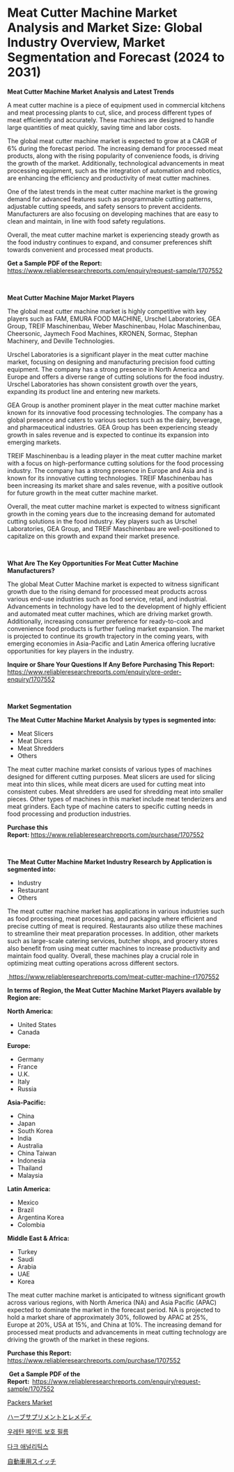 <p><h1>Meat Cutter Machine Market Analysis and Market Size: Global Industry Overview, Market Segmentation and Forecast (2024 to 2031)</h1></p><p><strong>Meat Cutter Machine Market Analysis and Latest Trends</strong></p>
<p><p>A meat cutter machine is a piece of equipment used in commercial kitchens and meat processing plants to cut, slice, and process different types of meat efficiently and accurately. These machines are designed to handle large quantities of meat quickly, saving time and labor costs.</p><p>The global meat cutter machine market is expected to grow at a CAGR of 6% during the forecast period. The increasing demand for processed meat products, along with the rising popularity of convenience foods, is driving the growth of the market. Additionally, technological advancements in meat processing equipment, such as the integration of automation and robotics, are enhancing the efficiency and productivity of meat cutter machines.</p><p>One of the latest trends in the meat cutter machine market is the growing demand for advanced features such as programmable cutting patterns, adjustable cutting speeds, and safety sensors to prevent accidents. Manufacturers are also focusing on developing machines that are easy to clean and maintain, in line with food safety regulations.</p><p>Overall, the meat cutter machine market is experiencing steady growth as the food industry continues to expand, and consumer preferences shift towards convenient and processed meat products.</p></p>
<p><strong>Get a Sample PDF of the Report:&nbsp;</strong> <a href="https://www.reliableresearchreports.com/enquiry/request-sample/1707552">https://www.reliableresearchreports.com/enquiry/request-sample/1707552</a></p>
<p>&nbsp;</p>
<p><strong>Meat Cutter Machine Major Market Players</strong></p>
<p><p>The global meat cutter machine market is highly competitive with key players such as FAM, EMURA FOOD MACHINE, Urschel Laboratories, GEA Group, TREIF Maschinenbau, Weber Maschinenbau, Holac Maschinenbau, Cheersonic, Jaymech Food Machines, KRONEN, Sormac, Stephan Machinery, and Deville Technologies.</p><p>Urschel Laboratories is a significant player in the meat cutter machine market, focusing on designing and manufacturing precision food cutting equipment. The company has a strong presence in North America and Europe and offers a diverse range of cutting solutions for the food industry. Urschel Laboratories has shown consistent growth over the years, expanding its product line and entering new markets.</p><p>GEA Group is another prominent player in the meat cutter machine market known for its innovative food processing technologies. The company has a global presence and caters to various sectors such as the dairy, beverage, and pharmaceutical industries. GEA Group has been experiencing steady growth in sales revenue and is expected to continue its expansion into emerging markets.</p><p>TREIF Maschinenbau is a leading player in the meat cutter machine market with a focus on high-performance cutting solutions for the food processing industry. The company has a strong presence in Europe and Asia and is known for its innovative cutting technologies. TREIF Maschinenbau has been increasing its market share and sales revenue, with a positive outlook for future growth in the meat cutter machine market.</p><p>Overall, the meat cutter machine market is expected to witness significant growth in the coming years due to the increasing demand for automated cutting solutions in the food industry. Key players such as Urschel Laboratories, GEA Group, and TREIF Maschinenbau are well-positioned to capitalize on this growth and expand their market presence.</p></p>
<p>&nbsp;</p>
<p><strong>What Are The Key Opportunities For Meat Cutter Machine Manufacturers?</strong></p>
<p><p>The global Meat Cutter Machine market is expected to witness significant growth due to the rising demand for processed meat products across various end-use industries such as food service, retail, and industrial. Advancements in technology have led to the development of highly efficient and automated meat cutter machines, which are driving market growth. Additionally, increasing consumer preference for ready-to-cook and convenience food products is further fueling market expansion. The market is projected to continue its growth trajectory in the coming years, with emerging economies in Asia-Pacific and Latin America offering lucrative opportunities for key players in the industry.</p></p>
<p><strong>Inquire or Share Your Questions If Any Before Purchasing This Report:</strong> <a href="https://www.reliableresearchreports.com/enquiry/pre-order-enquiry/1707552">https://www.reliableresearchreports.com/enquiry/pre-order-enquiry/1707552</a></p>
<p>&nbsp;</p>
<p><strong>Market Segmentation</strong></p>
<p><strong>The Meat Cutter Machine Market Analysis by types is segmented into:</strong></p>
<p><ul><li>Meat Slicers</li><li>Meat Dicers</li><li>Meat Shredders</li><li>Others</li></ul></p>
<p><p>The meat cutter machine market consists of various types of machines designed for different cutting purposes. Meat slicers are used for slicing meat into thin slices, while meat dicers are used for cutting meat into consistent cubes. Meat shredders are used for shredding meat into smaller pieces. Other types of machines in this market include meat tenderizers and meat grinders. Each type of machine caters to specific cutting needs in food processing and production industries.</p></p>
<p><strong>Purchase this Report:&nbsp;</strong><a href="https://www.reliableresearchreports.com/purchase/1707552">https://www.reliableresearchreports.com/purchase/1707552</a></p>
<p>&nbsp;</p>
<p><strong>The Meat Cutter Machine Market Industry Research by Application is segmented into:</strong></p>
<p><ul><li>Industry</li><li>Restaurant</li><li>Others</li></ul></p>
<p><p>The meat cutter machine market has applications in various industries such as food processing, meat processing, and packaging where efficient and precise cutting of meat is required. Restaurants also utilize these machines to streamline their meat preparation processes. In addition, other markets such as large-scale catering services, butcher shops, and grocery stores also benefit from using meat cutter machines to increase productivity and maintain food quality. Overall, these machines play a crucial role in optimizing meat cutting operations across different sectors.</p></p>
<p><a href="https://www.reliableresearchreports.com/meat-cutter-machine-r1707552">&nbsp;https://www.reliableresearchreports.com/meat-cutter-machine-r1707552</a></p>
<p><strong>In terms of Region, the Meat Cutter Machine Market Players available by Region are:</strong></p>
<p>
    <p> <strong> North America: </strong>
        <ul>
            <li>United States</li>
            <li>Canada</li>
        </ul>
        </p> 
    <p> <strong> Europe: </strong>
        <ul>
            <li>Germany</li>
            <li>France</li>
            <li>U.K.</li>
            <li>Italy</li>
            <li>Russia</li>
        </ul>
        </p> 
    <p> <strong> Asia-Pacific: </strong>
        <ul>
            <li>China</li>
            <li>Japan</li>
            <li>South Korea</li>
            <li>India</li>
            <li>Australia</li>
            <li>China Taiwan</li>
            <li>Indonesia</li>
            <li>Thailand</li>
            <li>Malaysia</li>
        </ul>
        </p> 
    <p> <strong> Latin America: </strong>
        <ul>
            <li>Mexico</li>
            <li>Brazil</li>
            <li>Argentina Korea</li>
            <li>Colombia</li>
        </ul>
        </p> 
    <p> <strong> Middle East & Africa: </strong>
        <ul>
            <li>Turkey</li>
            <li>Saudi</li>
            <li>Arabia</li>
            <li>UAE</li>
            <li>Korea</li>
        </ul>
    </p>
    </p>
<p><p>The meat cutter machine market is anticipated to witness significant growth across various regions, with North America (NA) and Asia Pacific (APAC) expected to dominate the market in the forecast period. NA is projected to hold a market share of approximately 30%, followed by APAC at 25%, Europe at 20%, USA at 15%, and China at 10%. The increasing demand for processed meat products and advancements in meat cutting technology are driving the growth of the market in these regions.</p></p>
<p><strong>Purchase this Report: </strong><a href="https://www.reliableresearchreports.com/purchase/1707552">https://www.reliableresearchreports.com/purchase/1707552</a></p>
<p>&nbsp;<strong>Get a Sample PDF of the Report:&nbsp;&nbsp;</strong><a href="https://www.reliableresearchreports.com/enquiry/request-sample/1707552">https://www.reliableresearchreports.com/enquiry/request-sample/1707552</a></p>
<p><strong></strong></p>
<p><p><a href="https://github.com/wusalecollins540tpqoz/Market-Research-Report-List-2/blob/main/packers-market.md">Packers Market</a></p><p><a href="https://github.com/bucuel854722/Market-Research-Report-List-1/blob/main/793034238480.md">ハーブサプリメントとレメディ</a></p><p><a href="https://github.com/vsckjg50460/Market-Research-Report-List-1/blob/main/464452835213.md">우레탄 페인트 보호 필름</a></p><p><a href="https://github.com/akzkkws047661437/Market-Research-Report-List-1/blob/main/373919435212.md">다크 애널리틱스</a></p><p><a href="https://github.com/AriMuller2009/Market-Research-Report-List-1/blob/main/461931338481.md">自動車用スイッチ</a></p></p>